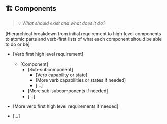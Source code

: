 ## 🏗️ Components
> 💡 *What should exist and what does it do?*

[Hierarchical breakdown from initial requirement to high-level components to atomic parts and verb-first lists of what each component should be able to do or be]

- [Verb first high level requirement]
    - [Component]
        - [Sub-subcomponent]
            - [Verb capability or state]
            - [More verb capabilities or states if needed]
            - [...]
        - [More sub-subcomponents if needed]
        - [...]

- [More verb first high level requirements if needed]

- [...]
